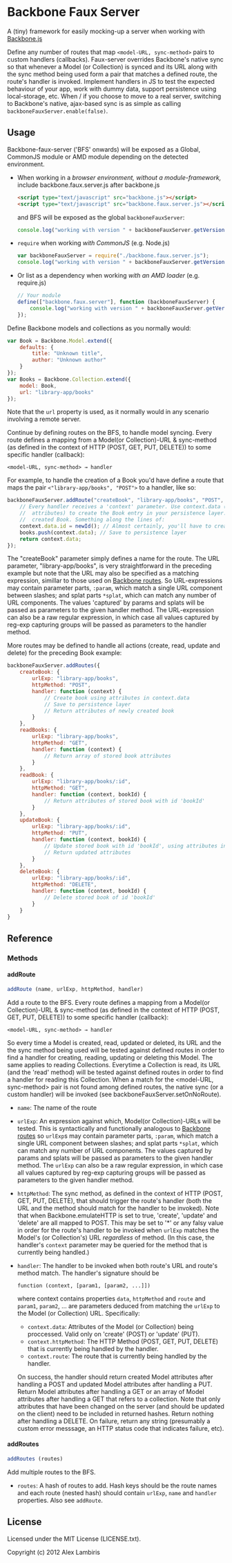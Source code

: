 Backbone Faux Server
====================

A (tiny) framework for easily mocking-up a server when working with
[Backbone.js](https://github.com/documentcloud/backbone)

Define any number of routes that map `<model-URL, sync-method>` pairs to custom handlers (callbacks).
Faux-server overrides Backbone's native sync so that whenever a Model (or Collection) is synced and
its URL along with the sync method being used form a pair that matches a defined route, the route's
handler is invoked. Implement handlers in JS to test the expected behaviour of your app, work with
dummy data, support persistence using local-storage, etc. When / if you choose to move to a real server,
switching to Backbone's native, ajax-based sync is as simple as calling `backboneFauxServer.enable(false)`.

Usage
-----

Backbone-faux-server ('BFS' onwards) will be exposed as a Global, CommonJS module or AMD module depending
on the detected environment. 

* When working in a *browser environment, without a module-framework,* include backbone.faux.server.js
    after backbone.js

    ```html
    <script type="text/javascript" src="backbone.js"></script>
    <script type="text/javascript" src="backbone.faux.server.js"></script>
    ```

    and BFS will be exposed as the global `backboneFauxServer`:

    ```javascript
    console.log("working with version " + backboneFauxServer.getVersion());
    ```

* `require` when working *with CommonJS* (e.g. Node.js)

    ```javascript
    var backboneFauxServer = require("./backbone.faux.server.js");
    console.log("working with version " + backboneFauxServer.getVersion());
    ```

* Or list as a dependency when working *with an AMD loader* (e.g. require.js)

    ```javascript
    // Your module
    define(["backbone.faux.server"], function (backboneFauxServer) {
    	console.log("working with version " + backboneFauxServer.getVersion());
    });
    ```

Define Backbone models and collections as you normally would:

```javascript
var Book = Backbone.Model.extend({
	defaults: {
		title: "Unknown title",
		author: "Unknown author"
	}
});
var Books = Backbone.Collection.extend({
	model: Book,
	url: "library-app/books"
});
```

Note that the `url` property is used, as it normally would in any scenario involving a remote server.

Continue by defining routes on the BFS, to handle model syncing. Every route defines a mapping from a
Model(or Collection)-URL & sync-method (as defined in the context of HTTP (POST, GET, PUT, DELETE)) to some
specific handler (callback):

`<model-URL, sync-method> → handler`

For example, to handle the creation of a Book you'd have define a route that maps the pair 
`<"library-app/books", "POST">` to a handler, like so:

```javascript
backboneFauxServer.addRoute("createBook", "library-app/books", "POST", function (context) {
	// Every handler receives a 'context' parameter. Use context.data (which is a hash of Book
	//  attributes) to create the Book entry in your persistence layer. Return attributes of
	//  created Book. Something along the lines of:
	context.data.id = newId(); // Almost certainly, you'll have to create an id
	books.push(context.data); // Save to persistence layer
	return context.data;
});
```

The "createBook" parameter simply defines a name for the route. The URL parameter, "library-app/books", is
very straightforward in the preceding example but note that the URL may also be specified as a matching
expression, simillar to those used on [Backbone routes](http://backbonejs.org/#Router-routes). So
URL-expressions may contain parameter parts, `:param`, which match a single URL component between slashes;
and splat parts `*splat`, which can match any number of URL components. The values 'captured' by params and
splats will be passed as parameters to the given handler method. The URL-expression can also be a raw regular
expression, in which case all values captured by reg-exp capturing groups will be passed as parameters to the
handler method.

More routes may be defined to handle all actions (create, read, update and delete) for the preceding Book example:

```javascript
backboneFauxServer.addRoutes({
	createBook: {
		urlExp: "library-app/books",
		httpMethod: "POST",
		handler: function (context) {
			// Create book using attributes in context.data
			// Save to persistence layer
			// Return attributes of newly created book
		}
	},
	readBooks: {
		urlExp: "library-app/books",
		httpMethod: "GET",
		handler: function (context) {
			// Return array of stored book attributes
		}
	},
	readBook: {
		urlExp: "library-app/books/:id",
		httpMethod: "GET",
		handler: function (context, bookId) {
			// Return attributes of stored book with id 'bookId'
		}
	},
	updateBook: {
		urlExp: "library-app/books/:id",
		httpMethod: "PUT",
		handler: function (context, bookId) {
			// Update stored book with id 'bookId', using attributes in context.data
			// Return updated attributes
		}
	},
	deleteBook: {
		urlExp: "library-app/books/:id",
		httpMethod: "DELETE",
		handler: function (context, bookId) {
			// Delete stored book of id 'bookId'
		}
	}
}
```

Reference
---------

### Methods

#### addRoute

```javascript
addRoute (name, urlExp, httpMethod, handler)
```
Add a route to the BFS. Every route defines a mapping from a Model(or Collection)-URL & sync-method
(as defined in the context of HTTP (POST, GET, PUT, DELETE)) to some specific handler (callback):

`<model-URL, sync-method> → handler`

So every time a Model is created, read, updated or deleted, its URL and the the sync method being used will
be tested against defined routes in order to find a handler for creating, reading, updating or deleting this
Model. The same applies to reading Collections. Everytime a Collection is read, its URL (and the 'read'
method) will be tested against defined routes in order to find a handler for reading this Collection. When a
match for the <model-URL, sync-method> pair is not found among defined routes, the native sync (or a custom
handler) will be invoked (see backboneFauxServer.setOnNoRoute).
* `name`: The name of the route
* `urlExp`: An expression against which, Model(or Collection)-URLs will be tested. This is syntactically and
    functionally analogous to [Backbone routes](http://backbonejs.org/#Router-routes) so `urlExp`s may contain
    parameter parts, `:param`, which match a single URL component between slashes; and splat parts `*splat`, which
    can match any number of URL components. The values captured by params and splats will be passed as parameters
    to the given handler method. The `urlExp` can also be a raw regular expression, in which case all values captured
    by reg-exp capturing groups will be passed as parameters to the given handler method.
* `httpMethod`: The sync method, as defined in the context of HTTP (POST, GET, PUT, DELETE), that should trigger
    the route's handler (both the URL and the method should match for the handler to be invoked). Note that when
    Backbone.emulateHTTP is set to true, 'create', 'update' and 'delete' are all mapped to POST. This may be set to
    '*' or any falsy value in order for the route's handler to be invoked when `urlExp` matches the Model's
    (or Collection's) URL _regardless_ of method. (In this case, the handler's `context` parameter may be queried for
the method that is currently being handled.)
* `handler`: The handler to be invoked when both route's URL and route's method match. The handler's signature should be
    
    `function (context, [param1, [param2, ...]])`
    
    where context contains properties `data`, `httpMethod` and `route` and `param1`, `param2`, ... are parameters
    deduced from matching the `urlExp` to the Model (or Collection) URL. Specifically:
    * `context.data`: Attributes of the Model (or Collection) being proccessed. Valid only on 'create' (POST) or 'update' (PUT).
    * `context.httpMethod`: The HTTP Method (POST, GET, PUT, DELETE) that is currently being handled by the handler.
    * `context.route`: The route that is currently being handled by the handler.
    
    On success, the handler should return created Model attributes after handling a POST and updated Model attributes
    after handling a PUT. Return Model attributes after handling a GET or an array of Model attributes after handling
    a GET that refers to a collection. Note that only attributes that have been changed on the server (and should be
    updated on the client) need to be included in returned hashes. Return nothing after handling a DELETE. On failure,
    return any string (presumably a custom error messsage, an HTTP status code that indicates failure, etc).

#### addRoutes

```javascript
addRoutes (routes)
```
Add multiple routes to the BFS.
* `routes`: A hash of routes to add. Hash keys should be the route names and each route (nested hash) should contain
    `urlExp`, `name` and `handler` properties. Also see `addRoute`.

License
-------

Licensed under the MIT License (LICENSE.txt).

Copyright (c) 2012 Alex Lambiris
